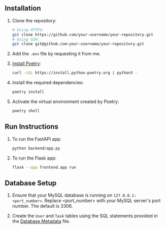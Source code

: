 ## Installation

1. Clone the repository:
   ```bash
   # Using HTTPS:
   git clone https://github.com/your-username/your-repository.git
   # Using SSH:
   git clone git@github.com:your-username/your-repository.git
   ```

2. Add the `.env` file by requesting it from me.

3. [Install Poetry](https://python-poetry.org/docs/):
   ```bash
   curl -sSL https://install.python-poetry.org | python3 -
   ```

4. Install the required dependencies:
   ```bash
   poetry install
   ```

5. Activate the virtual environment created by Poetry:
   ```bash
   poetry shell
   ```

## Run Instructions

1. To run the FastAPI app:
   ```bash
   python backend/app.py
   ```

2. To run the Flask app:
   ```bash
   flask --app frontend.app run
   ```

## Database Setup

1. Ensure that your MySQL database is running on `127.0.0.1:<port_number>`.
   Replace <port_number> with your MySQL server's port number. The default is 3306.

2. Create the `User` and `Task` tables using the SQL statements provided in the [Database Metadata](db_metadata.md) file.

